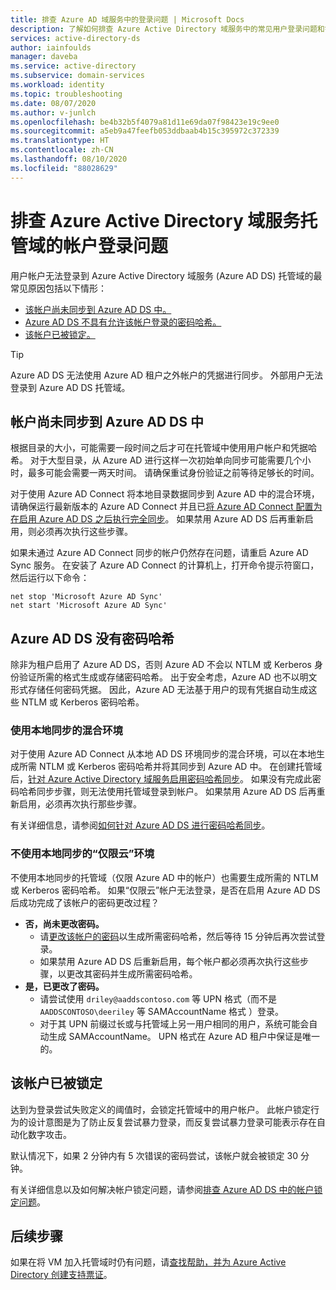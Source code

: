 ```yaml
---
title: 排查 Azure AD 域服务中的登录问题 | Microsoft Docs
description: 了解如何排查 Azure Active Directory 域服务中的常见用户登录问题和错误。
services: active-directory-ds
author: iainfoulds
manager: daveba
ms.service: active-directory
ms.subservice: domain-services
ms.workload: identity
ms.topic: troubleshooting
ms.date: 08/07/2020
ms.author: v-junlch
ms.openlocfilehash: be4b32b5f4079a81d11e69da07f98423e19c9ee0
ms.sourcegitcommit: a5eb9a47feefb053ddbaab4b15c395972c372339
ms.translationtype: HT
ms.contentlocale: zh-CN
ms.lasthandoff: 08/10/2020
ms.locfileid: "88028629"
---
```

# <a name="troubleshoot-account-sign-in-problems-with-an-azure-active-directory-domain-services-managed-domain"></a>排查 Azure Active Directory 域服务托管域的帐户登录问题

用户帐户无法登录到 Azure Active Directory 域服务 (Azure AD DS) 托管域的最常见原因包括以下情形：

* [该帐户尚未同步到 Azure AD DS 中。](#account-isnt-synchronized-into-azure-ad-ds-yet)
* [Azure AD DS 不具有允许该帐户登录的密码哈希。](#azure-ad-ds-doesnt-have-the-password-hashes)
* [该帐户已被锁定。](#the-account-is-locked-out)

> [!TIP]
> Azure AD DS 无法使用 Azure AD 租户之外帐户的凭据进行同步。 外部用户无法登录到 Azure AD DS 托管域。

## <a name="account-isnt-synchronized-into-azure-ad-ds-yet"></a>帐户尚未同步到 Azure AD DS 中

根据目录的大小，可能需要一段时间之后才可在托管域中使用用户帐户和凭据哈希。 对于大型目录，从 Azure AD 进行这样一次初始单向同步可能需要几个小时，最多可能会需要一两天时间。 请确保重试身份验证之前等待足够长的时间。

对于使用 Azure AD Connect 将本地目录数据同步到 Azure AD 中的混合环境，请确保运行最新版本的 Azure AD Connect 并且已[将 Azure AD Connect 配置为在启用 Azure AD DS 之后执行完全同步][azure-ad-connect-phs]。 如果禁用 Azure AD DS 后再重新启用，则必须再次执行这些步骤。

如果未通过 Azure AD Connect 同步的帐户仍然存在问题，请重启 Azure AD Sync 服务。 在安装了 Azure AD Connect 的计算机上，打开命令提示符窗口，然后运行以下命令：

```console
net stop 'Microsoft Azure AD Sync'
net start 'Microsoft Azure AD Sync'
```

## <a name="azure-ad-ds-doesnt-have-the-password-hashes"></a>Azure AD DS 没有密码哈希

除非为租户启用了 Azure AD DS，否则 Azure AD 不会以 NTLM 或 Kerberos 身份验证所需的格式生成或存储密码哈希。 出于安全考虑，Azure AD 也不以明文形式存储任何密码凭据。 因此，Azure AD 无法基于用户的现有凭据自动生成这些 NTLM 或 Kerberos 密码哈希。

### <a name="hybrid-environments-with-on-premises-synchronization"></a>使用本地同步的混合环境

对于使用 Azure AD Connect 从本地 AD DS 环境同步的混合环境，可以在本地生成所需 NTLM 或 Kerberos 密码哈希并将其同步到 Azure AD 中。 在创建托管域后，[针对 Azure Active Directory 域服务启用密码哈希同步][azure-ad-connect-phs]。 如果没有完成此密码哈希同步步骤，则无法使用托管域登录到帐户。 如果禁用 Azure AD DS 后再重新启用，必须再次执行那些步骤。

有关详细信息，请参阅[如何针对 Azure AD DS 进行密码哈希同步][phs-process]。

### <a name="cloud-only-environments-with-no-on-premises-synchronization"></a>不使用本地同步的“仅限云”环境

不使用本地同步的托管域（仅限 Azure AD 中的帐户）也需要生成所需的 NTLM 或 Kerberos 密码哈希。 如果“仅限云”帐户无法登录，是否在启用 Azure AD DS 后成功完成了该帐户的密码更改过程？

* **否，尚未更改密码。**
    * 请[更改该帐户的密码][enable-user-accounts]以生成所需密码哈希，然后等待 15 分钟后再次尝试登录。
    * 如果禁用 Azure AD DS 后重新启用，每个帐户都必须再次执行这些步骤，以更改其密码并生成所需密码哈希。
* **是，已更改了密码。**
    * 请尝试使用 `driley@aaddscontoso.com` 等 UPN 格式（而不是 `AADDSCONTOSO\deeriley` 等 SAMAccountName 格式 ）登录。
    * 对于其 UPN 前缀过长或与托管域上另一用户相同的用户，系统可能会自动生成 SAMAccountName。 UPN 格式在 Azure AD 租户中保证是唯一的。

## <a name="the-account-is-locked-out"></a>该帐户已被锁定

达到为登录尝试失败定义的阈值时，会锁定托管域中的用户帐户。 此帐户锁定行为的设计意图是为了防止反复尝试暴力登录，而反复尝试暴力登录可能表示存在自动化数字攻击。

默认情况下，如果 2 分钟内有 5 次错误的密码尝试，该帐户就会被锁定 30 分钟。

有关详细信息以及如何解决帐户锁定问题，请参阅[排查 Azure AD DS 中的帐户锁定问题][troubleshoot-account-lockout]。

## <a name="next-steps"></a>后续步骤

如果在将 VM 加入托管域时仍有问题，请[查找帮助，并为 Azure Active Directory 创建支持票证][azure-ad-support]。

<!-- INTERNAL LINKS -->
[troubleshoot-account-lockout]: troubleshoot-account-lockout.md
[azure-ad-connect-phs]: tutorial-configure-password-hash-sync.md
[enable-user-accounts]:  tutorial-create-instance.md#enable-user-accounts-for-azure-ad-ds
[phs-process]: ../active-directory/hybrid/how-to-connect-password-hash-synchronization.md#password-hash-sync-process-for-azure-ad-domain-services
[azure-ad-support]: https://support.azure.cn/en-us/support/support-azure/

